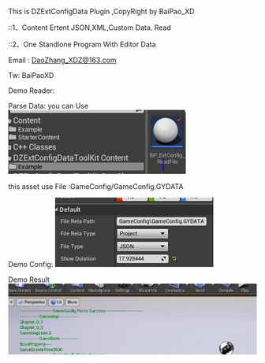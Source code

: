 This is DZExtConfigData Plugin ,CopyRight by BaiPao_XD

::1、Content Ertent JSON,XML,Custom Data. Read 

::2、One Standlone Program With  Editor Data

Email : DaoZhang_XDZ@163.com

Tw: BaiPaoXD

Demo Reader:

Parse Data: you can Use 
![](/Plugins/PluginShowRes/Cap02.PNG)

this asset use File :GameConfig/GameConfig.GYDATA

Demo Config:
![](/Plugins/PluginShowRes/Cap03.PNG)

Demo Result
![](/Plugins/PluginShowRes/Cap01.PNG)